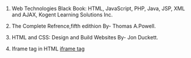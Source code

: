 
1. Web Technologies Black Book: HTML, JavaScript, PHP, Java, JSP, XML and AJAX, Kogent Learning Solutions Inc.

2. The Complete Refrence,fifth edithion By- Thomas A.Powell.

3. HTML and CSS: Design and Build Websites By- Jon Duckett.

4. Iframe tag in HTML [iframe tag](https://www.youtube.com/watch?v=dQBzT3XBwzU)
 
